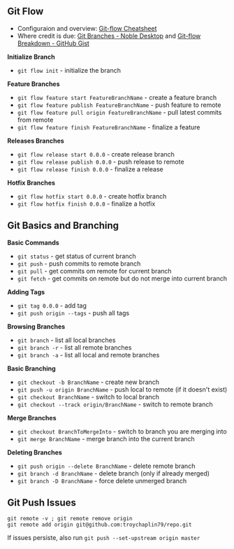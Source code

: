 ## Git Flow

- Configuraion and overview: [Git-flow Cheatsheet](https://danielkummer.github.io/git-flow-cheatsheet/index.html)
- Where credit is due: [Git Branches - Noble Desktop](https://www.nobledesktop.com/learn/git/git-branches) and [Git-flow Breakdown - GitHub Gist](https://gist.github.com/JamesMGreene/cdd0ac49f90c987e45ac)

**Initialize Branch**

- `git flow init` - initialize the branch

**Feature Branches**

- `git flow feature start FeatureBranchName` - create a feature branch
- `git flow feature publish FeatureBranchName` - push feature to remote
- `git flow feature pull origin FeatureBranchName` - pull latest commits from remote
- `git flow feature finish FeatureBranchName` - finalize a feature

**Releases Branches**

- `git flow release start 0.0.0` - create release branch
- `git flow release publish 0.0.0` - push release to remote
- `git flow release finish 0.0.0` - finalize a release

**Hotfix Branches**

- `git flow hotfix start 0.0.0` - create hotfix branch
- `git flow hotfix finish 0.0.0` - finalize a hotfix

## Git Basics and Branching

**Basic Commands**

- `git status` - get status of current branch
- `git push` - push commits to remote branch
- `git pull` - get commits om remote for current branch
- `git fetch` - get commits on remote but do not merge into current branch

**Adding Tags**

- `git tag 0.0.0` - add tag
- `git push origin --tags` - push all tags

**Browsing Branches**

- `git branch` - list all local branches
- `git branch -r` - list all remote branches
- `git branch -a` - list all local and remote branches

**Basic Branching**

- `git checkout -b BranchName` - create new branch
- `git push -u origin BranchName` - push local to remote (if it doesn't exist)
- `git checkout BranchName` - switch to local branch
- `git checkout --track origin/BranchName` - switch to remote branch

**Merge Branches**

- `git checkout BranchToMergeInto` - switch to branch you are merging into
- `git merge BranchName` - merge branch into the current branch

**Deleting Branches**

- `git push origin --delete BranchName` - delete remote branch
- `git branch -d BranchName` - delete branch (only if already merged)
- `git branch -D BranchName` - force delete unmerged branch

## Git Push Issues

```
git remote -v ; git remote remove origin
git remote add origin git@github.com:troychaplin79/repo.git
```

If issues persiste, also run `git push --set-upstream origin master`

